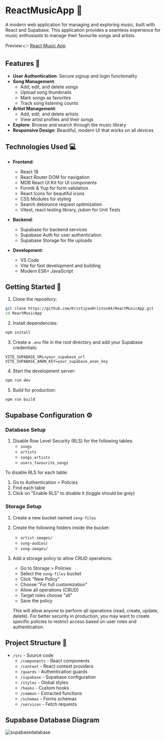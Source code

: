 # ReactMusicApp 🎵

A modern web application for managing and exploring music, built with React and Supabase. This application provides a seamless experience for music enthusiasts to manage their favourite songs and artists.

Preview 👉 [React Music App](react-music-app-delta.vercel.app)

## Features 🚀

- **User Authentication**: Secure signup and login functionality
- **Song Management**: 
  - Add, edit, and delete songs
  - Upload song thumbnails
  - Mark songs as favorites
  - Track song listening counts
- **Artist Management**:
  - Add, edit, and delete artists
  - View artist profiles and their songs
- **Explore**: Browse and search through the music library
- **Responsive Design**: Beautiful, modern UI that works on all devices

## Technologies Used 💻

- **Frontend**:
  - React 18
  - React Router DOM for navigation
  - MDB React UI Kit for UI components
  - Formik & Yup for form validation
  - React Icons for beautiful icons
  - CSS Modules for styling
  - Search debounce request optimization
  - Vitest, react testing library, jsdom for Unit Tests

- **Backend**:
  - Supabase for backend services
  - Supabase Auth for user authentication
  - Supabase Storage for file uploads

- **Development**:
  - VS Code
  - Vite for fast development and building
  - Modern ES6+ JavaScript

## Getting Started 🏁

1. Clone the repository:
```bash
git clone https://github.com/KristiyanHristov04/ReactMusicApp.git
cd ReactMusicApp
```

2. Install dependencies:
```bash
npm install
```

3. Create a `.env` file in the root directory and add your Supabase credentials:
```env
VITE_SUPABASE_URL=your_supabase_url
VITE_SUPABASE_ANON_KEY=your_supabase_anon_key
```

4. Start the development server:
```bash
npm run dev
```

5. Build for production:
```bash
npm run build
```

## Supabase Configuration ⚙️

### Database Setup
1. Disable Row Level Security (RLS) for the following tables:
   - `songs`
   - `artists`
   - `songs_artists`
   - `users_favourite_songs`

To disable RLS for each table:
1. Go to Authentication > Policies
2. Find each table
3. Click on "Enable RLS" to disable it (toggle should be grey)

### Storage Setup
1. Create a new bucket named `song-files`
2. Create the following folders inside the bucket:
   - `artist-images/`
   - `song-audios/`
   - `song-images/`

3. Add a storage policy to allow CRUD operations:
   - Go to Storage > Policies
   - Select the `song-files` bucket
   - Click "New Policy"
   - Choose "For full customization"
   - Allow all operations (CRUD)
   - Target roles choose "all"
   - Save the policy
   
   This will allow anyone to perform all operations (read, create, update, delete). For better security in production, you may want to create specific policies to restrict access based on user roles and authentication.

## Project Structure 📁

- `/src` - Source code
  - `/components` - React components
  - `/context` - React context providers
  - `/guards` - Authentication guards
  - `/supabase` - Supabase configuration
  - `/styles` - Global styles
  - `/hooks` - Custom hooks
  - `/common` - Extracted functions
  - `/schemas` - Forms schemas
  - `/services` - Fetch requests

## Supabase Database Diagram 

![supabasedatabase](https://github.com/user-attachments/assets/25f82a87-6265-4260-acca-bb4e65bafb45)
